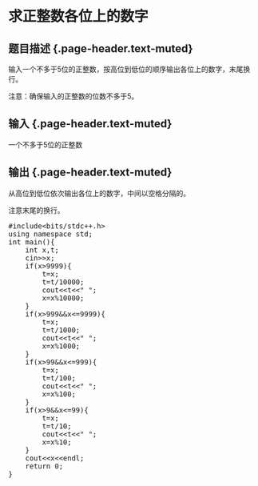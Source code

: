 # 求正整数各位上的数字

## 题目描述 {.page-header.text-muted}

<div class="content">
  <p>
    输入一个不多于5位的正整数，按高位到低位的顺序输出各位上的数字，末尾换行。
  </p>
  
  <p>
    注意：确保输入的正整数的位数不多于5。
  </p>
</div>

## 输入 {.page-header.text-muted}

<div class="content">
  一个不多于5位的正整数
</div>

## 输出 {.page-header.text-muted}

<div class="content">
  <p>
    从高位到低位依次输出各位上的数字，中间以空格分隔的。
  </p>
  
  <p>
    注意末尾的换行。
  </p>
  
  <pre class="EnlighterJSRAW" data-enlighter-language="cpp">#include&lt;bits/stdc++.h&gt;
using namespace std;
int main(){
    int x,t;
    cin&gt;&gt;x;
    if(x&gt;9999){
        t=x;
        t=t/10000;
        cout&lt;&lt;t&lt;&lt;" ";
        x=x%10000;
    }
    if(x&gt;999&&x&lt;=9999){
        t=x;
        t=t/1000;
        cout&lt;&lt;t&lt;&lt;" ";
        x=x%1000;       
    }
    if(x&gt;99&&x&lt;=999){
        t=x;
        t=t/100;
        cout&lt;&lt;t&lt;&lt;" ";
        x=x%100;        
    }
    if(x&gt;9&&x&lt;=99){
        t=x;
        t=t/10;
        cout&lt;&lt;t&lt;&lt;" ";
        x=x%10;     
    }
    cout&lt;&lt;x&lt;&lt;endl; 
    return 0;
}</pre>
  
  <p>
    &nbsp;
  </p>
</div>
